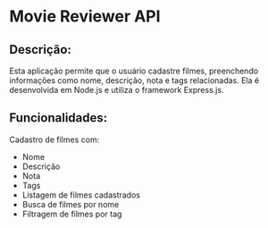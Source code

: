 # Movie Reviewer API

## Descrição:

Esta aplicação permite que o usuário cadastre filmes, preenchendo informações como nome, descrição, nota e tags relacionadas. Ela é desenvolvida em Node.js e utiliza o framework Express.js.

## Funcionalidades:

Cadastro de filmes com:
- Nome
- Descrição
- Nota
- Tags
- Listagem de filmes cadastrados
- Busca de filmes por nome
- Filtragem de filmes por tag
